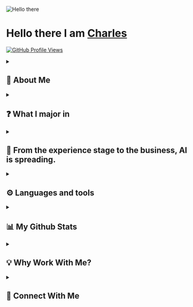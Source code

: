 ![Hello there](https://media1.tenor.com/images/6a4df9527c54d4528fb2b2ab47e7d422/tenor.gif?itemid=13774600)
# Hello there I am [Charles]()
[![GitHub Profile Views](https://komarev.com/ghpvc/?username=cg98020455&label=PROFILE+VIEWS&style=for-the-badge&color=blueviolet)](https://github.com/cg98020455)
<br/>

<details close>
<summary><h2>🌟 About Me</h2></summary>
 
  - 💻 I specialise in JS, PHP and Java, but I also enjoy exploring other technologies and languages.
  - 🚀 I'm always eager to learn new things and take on new challenges.
  - 🎓 I believe in the power of knowledge-sharing and open source.
</details>

<details close>
<summary><h2> ❓ What I major in </h2></summary>
### I specialized in real estate, healthcare, fintech and edtech agent(chatbot, voice agent) development.
**💻✨ I am an open‑source contributor 🌍🛠️**  
**As an AI Engineer, I am passionate about developing innovative solutions and contributing to the advancement of artificial intelligence technologies.**



---

Dear everyone! This repository can be helpful for your forex trading. Giving star to this repository will make to improve quality of this project.
https://github.com/cg98020455/MetaMarketProfile

---
</details>

<details close>
 <summary><h2> 🚀 From the experience stage to the business, AI is spreading. </h2></summary>
<img alt="Coder GIF" height=250 width=350 src="https://cdn.dribbble.com/users/730703/screenshots/6581243/avento.gif" />
<img alt="Coder GIF" height=250 width=350 src="https://miro.medium.com/v2/resize:fit:720/format:webp/1*oUAAR9fnsmpstFhqmZZ55g.gif" />
</details>

<details close>
 <summary><h2>⚙️ Languages and tools  </h2></summary>
<p>
<img src="https://cdn.worldvectorlogo.com/logos/python-5.svg" alt="Python Logo" width="50" height="50"/> 
<img src="https://www.svgrepo.com/show/303205/html-5-logo.svg" alt="HTML Logo" width="50" height="50"/> 
<img src="https://cdn.worldvectorlogo.com/logos/logo-javascript.svg" alt="JavaScript Logo" width="50" height="50"/>  
<img
  src="https://techstack-generator.vercel.app/ts-icon.svg"
  alt="icon"
  width="50"
  height="50" />
<img
  src="https://techstack-generator.vercel.app/react-icon.svg"
  alt="icon"
  width="50"
  height="50" />
<img
  src="https://skillicons.dev/icons?i=nextjs"
  width="50"
  height="50"
  alt="NextJS" />
<img
  src="https://skillicons.dev/icons?i=nodejs"
  width="50"
  height="50"
  alt="NodeJS" />
<img
  src="https://skillicons.dev/icons?i=express"
  width="50"
  height="50"
  alt="Express" />
<img
  src="https://skillicons.dev/icons?i=mongodb"
  width="50"
  height="50"
  alt="MongoDB" />
<img
  src="https://techstack-generator.vercel.app/mysql-icon.svg"
  alt="icon"
  width="50"
  height="50" />
<img
  src="https://skillicons.dev/icons?i=html"
  width="50"
  height="50"
  alt="HTML5" />
<img
  src="https://techstack-generator.vercel.app/sass-icon.svg"
  alt="icon"
  width="50"
  height="50" />
<img
  src="https://skillicons.dev/icons?i=tailwind"
  width="50"
  height="50"
  alt="tailwind" />
<img
  src="https://skillicons.dev/icons?i=bootstrap"
  width="50"
  height="50"
  alt="bootstrap" />
<img
  src="https://skillicons.dev/icons?i=jquery"
  width="50"
  height="50"
  alt="jQuery" />
<img
src="https://skillicons.dev/icons?i=php"
width="50"
height="50"
  alt="PHP" />
<img
  src="https://techstack-generator.vercel.app/webpack-icon.svg"
  alt="icon"
  width="50"
  height="50" />
<img
  src="https://user-images.githubusercontent.com/25181517/192108372-f71d70ac-7ae6-4c0d-8395-51d8870c2ef0.png"
  width="50"
  height="50"
  alt="Git" />
<img
  src="https://skillicons.dev/icons?i=go"
  width="50"
  height="50"
  alt="MongoDB" />
<img
  src="https://skillicons.dev/icons?i=ruby"
  width="50"
  height="50"
  alt="Ruby" />
<img
  src="https://skillicons.dev/icons?i=postgres"
  width="50"
  height="50"
  alt="PostgreSQL" />
<img
  src="https://skillicons.dev/icons?i=fastapi"
  width="50"
  height="50"
  alt="FastAPI" />


<img
  src="https://registry.npmmirror.com/@lobehub/icons-static-svg/latest/files/icons/aionlabs.svg"
  width="50"
  height="50"
  alt="aionlabs" />
<img
  src="https://registry.npmmirror.com/@lobehub/icons-static-svg/latest/files/icons/ai302.svg"
  width="50"
  height="50"
  alt="AI302" />
<img
  src="https://registry.npmmirror.com/@lobehub/icons-static-svg/latest/files/icons/assemblyai.svg"
  width="50"
  height="50"
  alt="AssemblyAI" />
<img
  src="https://registry.npmmirror.com/@lobehub/icons-static-svg/latest/files/icons/aya.svg"
  width="50"
  height="50"
  alt="Aya" />
<img
  src="https://registry.npmmirror.com/@lobehub/icons-static-svg/latest/files/icons/alephalpha.svg"
  width="50"
  height="50"
  alt="Alephalpha" />
<img
  src="https://registry.npmmirror.com/@lobehub/icons-static-svg/latest/files/icons/claude.svg"
  width="50"
  height="50"
  alt="Claude" />
<img
  src="https://registry.npmmirror.com/@lobehub/icons-static-svg/latest/files/icons/crewai.svg"
  width="50"
  height="50"
  alt="CrewAI" />
<img
  src="https://registry.npmmirror.com/@lobehub/icons-static-svg/latest/files/icons/deepai.svg"
  width="50"
  height="50"
  alt="DeepAI" />
<img
  src="https://registry.npmmirror.com/@lobehub/icons-static-svg/latest/files/icons/azureai.svg"
  width="50"
  height="50"
  alt="AzureAI" />
<img
  src="https://registry.npmmirror.com/@lobehub/icons-static-svg/latest/files/icons/deepseek.svg"
  width="50"
  height="50"
  alt="DeepSeek" />
<img
  src="https://registry.npmmirror.com/@lobehub/icons-static-svg/latest/files/icons/dolphin.svg"
  width="50"
  height="50"
  alt="Dolphin" />
<img
  src="https://registry.npmmirror.com/@lobehub/icons-static-svg/latest/files/icons/elevenlabs.svg"
  width="50"
  height="50"
  alt="ElevenLabs" />
<img
  src="https://registry.npmmirror.com/@lobehub/icons-static-svg/latest/files/icons/gemini.svg"
  width="50"
  height="50"
  alt="Gemini" />
<img
  src="https://registry.npmmirror.com/@lobehub/icons-static-svg/latest/files/icons/bedrock.svg"
  width="50"
  height="50"
  alt="BedRock" />
<img
  src="https://registry.npmmirror.com/@lobehub/icons-static-svg/latest/files/icons/langgraph.svg"
  width="50"
  height="50"
  alt="LangGraph" />
<img
  src="https://registry.npmmirror.com/@lobehub/icons-static-svg/latest/files/icons/langsmith.svg"
  width="50"
  height="50"
  alt="LangSmith" />
<img
  src="https://registry.npmmirror.com/@lobehub/icons-static-svg/latest/files/icons/huggingface.svg"
  width="50"
  height="50"
  alt="HuggingFace" />
<img
  src="https://registry.npmmirror.com/@lobehub/icons-static-svg/latest/files/icons/metagpt.svg"
  width="50"
  height="50"
  alt="MetaGPT" />
<img
  src="https://registry.npmmirror.com/@lobehub/icons-static-svg/latest/files/icons/perplexity.svg"
  width="50"
  height="50"
  alt="Perplexity" />
<img
  src="https://registry.npmmirror.com/@lobehub/icons-static-svg/latest/files/icons/searchapi.svg"
  width="50"
  height="50"
  alt="SearchAPI" />
<img
  src="https://registry.npmmirror.com/@lobehub/icons-static-svg/latest/files/icons/snowflake.svg"
  width="50"
  height="50"
  alt="snorflake" />
<img
  src="https://unpkg.com/@lobehub/icons-static-svg@latest/icons/openai.svg"
  width="50"
  height="50"
  alt="openai" />
  

  

<img
  src="https://techstack-generator.vercel.app/docker-icon.svg"
  alt="icon"
  width="50"
  height="50" /><img src="https://user-images.githubusercontent.com/25181517/183345121-36788a6e-5462-424a-be67-af1ebeda79a2.png" alt="Terraform Logo" width="50" height="50"/> <img src="https://cdn.worldvectorlogo.com/logos/aws-2.svg" alt="AWS Logo" width="50" height="50"/> <img src="https://cdn.worldvectorlogo.com/logos/azure-1.svg" alt="Azure Logo" width="50" height="50"/> <img src="https://user-images.githubusercontent.com/25181517/183911547-990692bc-8411-4878-99a0-43506cdb69cf.png" alt="GCP Logo" width="50" height="50"/> <img src="https://user-images.githubusercontent.com/25181517/183345125-9a7cd2e6-6ad6-436f-8490-44c903bef84c.png" alt="Nginx Logo" width="50" height="50"/> <img src="https://cdn.worldvectorlogo.com/logos/bash-1.svg" alt="Bash Logo" width="50" height="50"/> <img src="https://cdn.worldvectorlogo.com/logos/visual-studio-code-1.svg" alt="VSCode Logo" width="50" height="50"/>
</p>
</details>

<details close>
 <summary><h2>📊 My Github Stats  </h2></summary>

[![](https://raw.githubusercontent.com/cg98020455/cg98020455/master/profile-summary-card-output/github_dark/1-repos-per-language.svg)](https://github.com/cg98020455/github-profile-summary-cards) [![](https://raw.githubusercontent.com/cg98020455/cg98020455/master/profile-summary-card-output/github_dark/2-most-commit-language.svg)](https://github.com/cg98020455/github-profile-summary-cards)
[![](https://raw.githubusercontent.com/cg98020455/cg98020455/master/profile-summary-card-output/github_dark/4-productive-time.svg)](https://github.com/cg98020455/github-profile-summary-cards)





<br/>
</details>
<details close>
 <summary><h2>💡 Why Work With Me? </h2></summary>

✔️ Proven expertise in real-world GPT, LLM, and automation solutions
<br/>
✔️ Deep understanding of both business processes and AI pipelines
<br/>
✔️ End-to-end support: Idea → Development → Deployment
<br/>
✔️ Fast, clean code with transparent communication
<br/>
✔️ Flexible pricing and team scaling for any size project
</details>

<details close>
 <summary><h2>🤝 Connect With Me </h2></summary>

[![LinkedIn](https://img.shields.io/badge/linkedin-%230077B5.svg?style=for-the-badge&logo=linkedin&logoColor=white)](https://www.linkedin.com/in/charles-gagnon-0abbb334a/)

</details>
